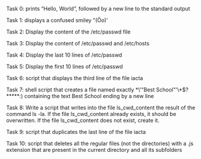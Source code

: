 Task 0: prints “Hello, World”, followed by a new line to the standard output

Task 1: displays a confused smiley "(Ôo)'

Task 2: Display the content of the /etc/passwd file

Task 3: Display the content of /etc/passwd and /etc/hosts

Task 4: Display the last 10 lines of /etc/passwd

Task 5: Display the first 10 lines of /etc/passwd

Task 6: script that displays the third line of the file iacta

Task 7: shell script that creates a file named exactly \*\\'"Best School"\'\\*$\?\*\*\*\*\*:) containing the text Best School ending by a new line

Task 8: Write a script that writes into the file ls_cwd_content the result of the command ls -la. If the file ls_cwd_content already exists, it should be overwritten. If the file ls_cwd_content does not exist, create it.

Task 9: script that duplicates the last line of the file iacta

Task 10: script that deletes all the regular files (not the directories) with a .js extension that are present in the current directory and all its subfolders



